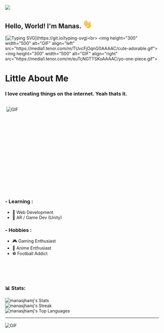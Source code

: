 ![](https://komarev.com/ghpvc/?username=manasjhamj&color=brightgreen&style=for-the-badge)

## Hello, World! I'm Manas. <img src="https://github.com/ABSphreak/ABSphreak/blob/master/gifs/Hi.gif" width="30">

[![Typing SVG](https://readme-typing-svg.herokuapp.com?lines=Web+Developer;Web+Designer;Game+Developer;AR+Developer;and+a+lot+more...)](https://git.io/typing-svg)<br>
<img height="300" width="500" alt="GIF" align="left" src="https://media1.tenor.com/m/TUvcFjOqnG0AAAAC/cute-adorable.gif">
<img height="300" width="500" alt="GIF" align="right" src="https://media1.tenor.com/m/euTcNGTTSKoAAAAC/yo-one-piece.gif">

# Little About Me
### I love creating things on the internet. Yeah thats it.
<br>
<img height="300" width="500" alt="GIF" align="right" src="https://media.tenor.com/cOhgxKZrGqQAAAAM/zoro-one-piece.gif">

### - Learning :
- 🌱 Web Development
- 🌱 AR / Game Dev (Unity)

### - Hobbies : 
- 🎮 Gaming Enthusiast
- 🍿 Anime Enthusiast
- ⚽ Football Addict

<br><br><br>

### 📊 Stats:
![manasjhamj's Stats](https://github-readme-stats.vercel.app/api?username=manasjhamj&theme=outrun&show_icons=true&hide_border=false&count_private=true)<br/>
![manasjhamj's Streak](https://github-readme-streak-stats.herokuapp.com/?user=manasjhamj&theme=outrun&hide_border=false) <br/>
![manasjhamj's Top Languages](https://github-readme-stats.vercel.app/api/top-langs/?username=manasjhamj&theme=outrun&show_icons=true&hide_border=false&layout=compact)
<hr />

<img height="300" width="500" alt="GIF" align="center" src="https://c.tenor.com/JzCzkD5DtnwAAAAC/tenor.gif">
